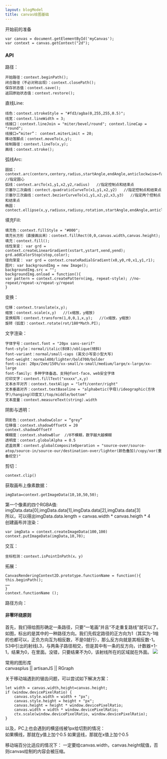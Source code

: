 ```yaml
---
layout: blogModel
title: canvas绘图基础
---
```


开始前的准备
```
var canvas = document.getElementById('myCanvas');
var context = canvas.getContext("2d");
```
<!-- more -->
### API
路径：
```
开始路径：context.beginPath();
闭合路径（不必对称出现）：context.closePath();
保存状态值：context.save();
返回原始状态值：context.restore();
```

直线Line:
```
线色：context.strokeStyle = "#fd3/agba(0,255,255,0.5)";   
线宽：context.lineWidth = 3;
线接口：context.lineJoin = "miter/bevel/round"; context.lineCap = "round";
线接口=“miter”： context.miterLimit = 20;
移动落脚点：context.moveTo(x,y);
绘制路径：context.lineTo(x,y);
画线：context.stroke();
```

弧线Arc:
```
圆弧：context.arc(centerx,centery,radius,startAngle,endAngle,anticlockwise=false)  //指定圆心
弧线：context.arcTo(x1,y1,x2,y2,radius)   //指定控制点和结束点
贝塞尔二次曲线：contect.quadraticCurveTo(x1,y1,x2,y2)   //指定控制点和结束点
贝塞尔三次曲线：contect.bezierCurveTo(x1,y1,x2,y2,x3,y3)   //指定两个控制点和结束点
椭圆：contect.ellipse(x,y,radiusx,radiusy,rotation,startAngle,endAngle,anticlockwise=false)
```

填充Fill:
```
填充色：context.fillStyle = "#000";
填充长方形（直接画出来）：context.fillRect(0,0,canvas.width,canvas.height);
填充：context.fill();
线性渐变： var grd = context.createLinearGradient(xstart,ystart,xend,yend);
grd.addColorStop(stop,color);
径向渐变： var grd = context.createRadialGradient(x0,y0,r0,x1,y1,r1);
图片: var backgroundImg = new Image();
backgroundImg.src = "";
backgroundImg.onload = function(){
var pattern = context.createPattern(img, repeat-style); //no-repeat/repeat-x/repeat-y/repeat
}
```


变换：
```
位移：context.translate(x,y);
缩放：context.scale(x,y)   //(x缩放，y缩放)
变换矩阵：context.transform(1,0,0,1,x,y);   //(x缩放，y缩放)
旋转（弧度）：context.rotate(rot/180*Math.PI); 
```


文字渲染：
```
字体字号：context.font = "20px sans-serif"  
font-style：normal/italic(斜体)/oblique(倾斜)
font-variant：normal/small-caps (英文小写变小型大写)
font-weight：normal400/lighter/bold700/bolder
font-size: 20px/2em/150%/xx-small/x-small/medium/large/x-large/xx-large
font-family: 多种字体备选、支持@font-face、web安全字体
打印文字：context.fillText("xxxxx",x,y)
文本水平对齐：context.textAlign = "left/center/right"
文本垂直对齐：context.textBaseline = "alphabetic(字母)/ideographic(方块字)/hanging(印度文)/top/middle/bottom"
文本度量：context.measureText(string).width
```

阴影与透明：
```
阴影色：context.shadowColor = “grey”
位移值：context.shadowOffsetX = 20
context.shadowOffsetY
模糊度：context.shadowBlur  //0不模糊，数字越大越模糊
透明度：context.globalAlpha = 0.5
遮盖效果：context.globalCompositeOperation = "source-over/source-atop/source-in/source-our/destination-over/lighter(颜色叠加)/copy/xor(重叠挖空)"
```

剪切：
```
context.clip()
```

获取画布上像素数据：  
```
imgData=context.getImageData(10,10,50,50);
```  
第一个像素的四个RGBA值:  
imgData.data[0],imgData.data[1],imgData.data[2],imgData.data[3]  
所以，可以得出imgData.data.length = canvas.width * canvas.heigth * 4  
创建画布并渲染：
```
var imgData = context.createImageData(100,100)
context.putImageData(imgData,10,70);
```

交互：
```
坐标检测：context.isPointInPath(x，y)
```

拓展：
```
CanvasRenderingContext2D.prototype.functionName = function(){
this.beginPath();
……
}
context.functionName ();
```

路径方向：  
#### 非零环绕原则
首先，我们得给图形确定一条路径，只要“一笔画”并且“不走重复路线”就可以了。如图，标出的是其中的一种路径方向。我们先假定路径的正方向为1（其实为-1啥的也都可以，正负方向互为相反数，不是0就行），那么反方向就是其相反数-1。
S3中引出的射线L3，与两条子路径相交，但是其中有一条的反方向，计数器+1-1，结果为0，在里面。没错，只要结果不为0，该射线所在的区域就在外面。
![](http://www.gaoxueyin1993.xyz/public/images/canvas01.png)  
  

常用的图形库  
canvasplus || artisanJS || RGraph  
  

关于移动端遇到的锯齿问题，可以尝试如下解决方案：
```
let width = canvas.width,height=canvas.height;
if (window.devicePixelRatio) {
	canvas.style.width = width + "px";
	canvas.style.height = height + "px";
	canvas.height = height * window.devicePixelRatio;
	canvas.width = width * window.devicePixelRatio;
	ctx.scale(window.devicePixelRatio, window.devicePixelRatio);
}
```
以及，PC上也会遇到的横竖线被1px给切割的情况：  
如果横线，那就在y值上加个0.5
如果竖线，那就在x值上加个0.5


移动端百分比适应的情况下：
一定要给canvas.width，canvas.height赋值，否则canvas绘制的内容会被压缩。